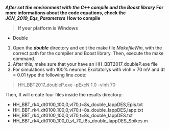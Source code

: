 ***After set the environment with the _C++ compile_ and the _Boost library_***
**For more informations about the code equations, check the _JCN_2019_Eqs_Parameters_**
**How to compile**
> **If your platform is Windows**
- Double
1. Open the **_double_** directory and edit the make file *MakefileWin*, with the correct path for the compiler and Boost library. Then, execute the make command.	
2. After this, make sure that your have an HH_BBT2017_doubleP.exe file
3. For simulations with 100% neurons Excitatorys with vInh = 70 mV and dt = 0.01 type the following line code:
> HH_BBT2017_doubleP.exe -pExcN 1.0 -vInh 70


Then, It will create four files inside the results directory:
  - HH_BBT_rk4_dt0100_100,0,vI70,t=8s_double_IappDES,Epis.txt
  - HH_BBT_rk4_dt0100_100,0,vI70,t=8s_double_IappDES,Iapp.txt
  - HH_BBT_rk4_dt0100_100,0,vI70,t=8s_double_IappDES.txt
  - HH_BBT_rk4_dt0100_100_0_vI_70_t8s_double_IappDES_Spikes.m

